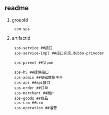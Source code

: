 ## readme

1. groupId
	
		com.sps

2. artifactId

		sps-service ##接口
		sps-service-impl ##接口实现,dubbo-privoder
		
		sps-parent ##父pom
	
		sps-h5 ##提供接口
		sps-admin ##基础数据平台
		sps-api ##api接口
		sps-order ##订单
		sps-merchant ##商户
		sps-goods ##商品
		sps-crm ##crm
		sps-operation ##运营

